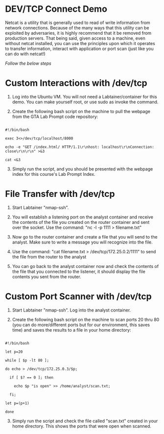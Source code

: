 DEV/TCP Connect Demo
=====

Netcat is a utility that is generally used to read of write information from network connections. Because of the many ways that this utility can be exploited by adversaries, it is highly 
recommend that it be removed from production servers. That being said, given access to a machine, even without netcat installed, you can use the principles upon
which it operates to transfer information, interact with application or port scan (just like you can do with netcat!)


*Follow the below steps*



Custom Interactions with /dev/tcp
=====

 
1) Log into the Ubuntu VM.  You will not need a Labtainer/container for this demo. You can make yourself root, or use sudo as invoke the command.

2) Create the following bash script on the machine to pull the webpage from the GTA Lab Prompt code repository:



```

#!/bin/bash

exec 3<>/dev/tcp/localhost/8000

echo -e "GET /index.html/ HTTP/1.1\r\nhost: localhost\r\nConnection: close\r\n\r\n" >&3

cat <&3

```

3) Simply run the script, and you should be presented with the webpage index for this course's Lab Prompt Index.



File Transfer with /dev/tcp
=====
 
1) Start Labtainer "nmap-ssh".

2) You will establish a listening port on the analyst container and receive the contents of the file you created on the router container and sent over the socket. Use the command: "nc -l -p 1111 > filename.txt"

4) Now go to the router container and create a file that you will send to the analyst. Make sure to write a message you will recognize into the file.

5) Use the command: "cat filename.txt > /dev/tcp/172.25.0.2/1111" to send the file from the router to the analyst

5) You can go back to the analyst container now and check the contents of the file that you connected to the listener, it should display the file contents you sent from the router.



Custom Port Scanner with /dev/tcp
====


1) Start Labtainer "nmap-ssh". Log into the analyst container.

2) Create the following bash script on the machine to scan ports 20 thru 80 (you can do more/different ports but for our environment, this saves time) and saves the results to a file in your home directory:



```

#!/bin/bash

let p=20

while [ $p -lt 80 ];

do echo > /dev/tcp/172.25.0.3/$p;

  if [ $? == 0 ]; then
  
    echo $p "is open" >> /home/analyst/scan.txt; 
    
  fi;
  
let p=(p+1)

done

```



3) Simply run the script and check the file called "scan.txt" created in your home directory. This shows the ports that were open when scanned.


